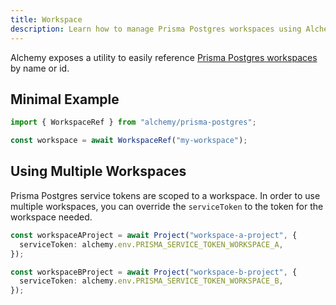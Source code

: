 ```yaml
---
title: Workspace
description: Learn how to manage Prisma Postgres workspaces using Alchemy.
---
```


Alchemy exposes a utility to easily reference [Prisma Postgres workspaces](https://www.prisma.io/docs/platform/about#workspace) by name or id.

## Minimal Example

```ts
import { WorkspaceRef } from "alchemy/prisma-postgres";

const workspace = await WorkspaceRef("my-workspace");
```

## Using Multiple Workspaces

Prisma Postgres service tokens are scoped to a workspace. In order to use multiple workspaces, you can override the `serviceToken` to the token for the workspace needed.

```ts
const workspaceAProject = await Project("workspace-a-project", {
  serviceToken: alchemy.env.PRISMA_SERVICE_TOKEN_WORKSPACE_A,
});

const workspaceBProject = await Project("workspace-b-project", {
  serviceToken: alchemy.env.PRISMA_SERVICE_TOKEN_WORKSPACE_B,
});

```